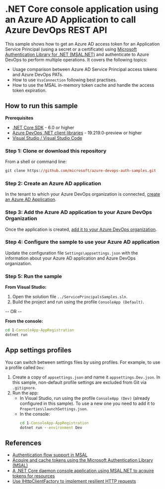﻿# .NET Core console application using an Azure AD Application to call Azure DevOps REST API

This sample shows how to get an Azure AD access token for an Application Service Principal (using a secret or a certificate) using [Microsoft Authentication Library for .NET (MSAL.NET)](https://aka.ms/msal-net) and authenticate to Azure DevOps to perform multiple operations. It covers the following topics:

- Usage comparison between Azure AD Service Principal access tokens and Azure DevOps PATs.
- How to use `VssConnection` following best practises.
- How to use the MSAL in-memory token cache and handle the access token expiration.

## How to run this sample

**Prerequisites**

- [.NET Core SDK](https://dotnet.microsoft.com/en-us/download) - 6.0 or higher
- [Azure DevOps .NET client libraries](https://learn.microsoft.com/en-us/azure/devops/integrate/concepts/dotnet-client-libraries?view=azure-devops) - 19.219.0-preview or higher
- [Visual Studio / Visual Studio Code](https://aka.ms/vsdownload)

### Step 1: Clone or download this repository

From a shell or command line: 

```ps
git clone https://github.com/microsoft/azure-devops-auth-samples.git
```

### Step 2: Create an Azure AD application

In the tenant to which your Azure DevOps organization is connected, [create an Azure AD Application](https://learn.microsoft.com/en-us/azure/active-directory/develop/quickstart-register-app).

### Step 3: Add the Azure AD application to your Azure DevOps Organization

Once the application is created, [add it to your Azure DevOps organization](https://learn.microsoft.com/en-us/azure/devops/integrate/get-started/authentication/service-principal-managed-identity#step-by-step-configuration).

### Step 4: Configure the sample to use your Azure AD application

Update the configuration file `Settings\appsettings.json` with the information about your Azure AD application and Azure DevOps organization.

### Step 5: Run the sample

**From Visual Studio:**
1. Open the solution file `../ServicePrincipalsSamples.sln`.
2. Build the project and run using the profile `ConsoleApp (Default)`.

-- OR --

**From the console:**
```cmd
cd 1-ConsoleApp-AppRegistration
dotnet run
```

## App settings profiles

You can switch between settings files by using profiles. For example, to use a profile called `Dev`:

1. Create a copy of `appsettings.json` and name it `appsettings.Dev.json`. In this sample, non-default profile settings are excluded from Git via `.gitignore`.
2. Run the app:
   - In Visual Studio, run using the profile `ConsoleApp (Dev)` (already configured in this sample). To use a new one you need to add it to `Properties\launchSettings.json`.
   - In the console:
        ```cmd
        cd 1-ConsoleApp-AppRegistration
        dotnet run --environment Dev
        ```

## References

- [Authentication flow support in MSAL](https://learn.microsoft.com/en-us/azure/active-directory/develop/msal-authentication-flows#client-credentials)
- [Acquire and cache tokens using the Microsoft Authentication Library (MSAL)](https://learn.microsoft.com/en-us/azure/active-directory/develop/msal-acquire-cache-tokens)
- [A .NET Core daemon console application using MSAL.NET to acquire tokens for resources](https://github.com/Azure-Samples/active-directory-dotnetcore-daemon-v2)
- [Use IHttpClientFactory to implement resilient HTTP requests](https://learn.microsoft.com/en-us/dotnet/architecture/microservices/implement-resilient-applications/use-httpclientfactory-to-implement-resilient-http-requests)